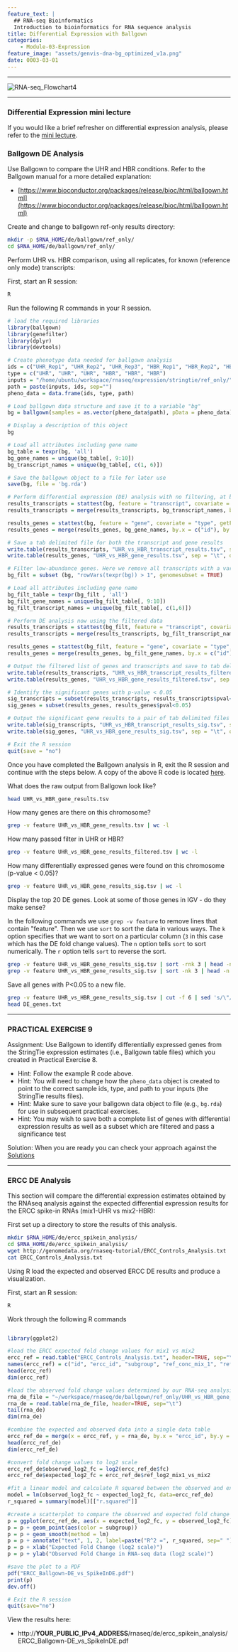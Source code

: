 ```yaml
---
feature_text: |
  ## RNA-seq Bioinformatics
  Introduction to bioinformatics for RNA sequence analysis
title: Differential Expression with Ballgown
categories:
    - Module-03-Expression
feature_image: "assets/genvis-dna-bg_optimized_v1a.png"
date: 0003-03-01
---
```


***

![RNA-seq_Flowchart4](/assets/module_3/RNA-seq_Flowchart4.png)

***


### Differential Expression mini lecture
If you would like a brief refresher on differential expression analysis, please refer to the [mini lecture](https://github.com/griffithlab/rnabio.org/blob/master/assets/lectures/cbw/2024/mini/RNASeq_MiniLecture_03_03_DifferentialExpression.pdf).


### Ballgown DE Analysis
Use Ballgown to compare the UHR and HBR conditions. Refer to the Ballgown manual for a more detailed explanation:

* [https://www.bioconductor.org/packages/release/bioc/html/ballgown.html](https://www.bioconductor.org/packages/release/bioc/html/ballgown.html)

Create and change to ballgown ref-only results directory:

```bash
mkdir -p $RNA_HOME/de/ballgown/ref_only/
cd $RNA_HOME/de/ballgown/ref_only/
```

Perform UHR vs. HBR comparison, using all replicates, for known (reference only mode) transcripts:

First, start an R session:

```bash
R
```

Run the following R commands in your R session.

```R
# load the required libraries
library(ballgown)
library(genefilter)
library(dplyr)
library(devtools)

# Create phenotype data needed for ballgown analysis
ids = c("UHR_Rep1", "UHR_Rep2", "UHR_Rep3", "HBR_Rep1", "HBR_Rep2", "HBR_Rep3")
type = c("UHR", "UHR", "UHR", "HBR", "HBR", "HBR")
inputs = "/home/ubuntu/workspace/rnaseq/expression/stringtie/ref_only/"
path = paste(inputs, ids, sep="")
pheno_data = data.frame(ids, type, path)

# Load ballgown data structure and save it to a variable "bg"
bg = ballgown(samples = as.vector(pheno_data$path), pData = pheno_data)

# Display a description of this object
bg

# Load all attributes including gene name
bg_table = texpr(bg, 'all')
bg_gene_names = unique(bg_table[, 9:10])
bg_transcript_names = unique(bg_table[, c(1, 6)])

# Save the ballgown object to a file for later use
save(bg, file = 'bg.rda')

# Perform differential expression (DE) analysis with no filtering, at both gene and transcript level
results_transcripts = stattest(bg, feature = "transcript", covariate = "type", getFC = TRUE, meas = "FPKM")
results_transcripts = merge(results_transcripts, bg_transcript_names, by.x = c("id"), by.y = c("t_id"))

results_genes = stattest(bg, feature = "gene", covariate = "type", getFC = TRUE, meas = "FPKM")
results_genes = merge(results_genes, bg_gene_names, by.x = c("id"), by.y = c("gene_id"))

# Save a tab delimited file for both the transcript and gene results
write.table(results_transcripts, "UHR_vs_HBR_transcript_results.tsv", sep = "\t", quote = FALSE, row.names = FALSE)
write.table(results_genes, "UHR_vs_HBR_gene_results.tsv", sep = "\t", quote = FALSE, row.names = FALSE)

# Filter low-abundance genes. Here we remove all transcripts with a variance across the samples of less than one
bg_filt = subset (bg, "rowVars(texpr(bg)) > 1", genomesubset = TRUE)

# Load all attributes including gene name
bg_filt_table = texpr(bg_filt , 'all')
bg_filt_gene_names = unique(bg_filt_table[, 9:10])
bg_filt_transcript_names = unique(bg_filt_table[, c(1,6)])

# Perform DE analysis now using the filtered data
results_transcripts = stattest(bg_filt, feature = "transcript", covariate = "type", getFC = TRUE, meas = "FPKM")
results_transcripts = merge(results_transcripts, bg_filt_transcript_names, by.x = c("id"), by.y = c("t_id"))

results_genes = stattest(bg_filt, feature = "gene", covariate = "type", getFC = TRUE, meas = "FPKM")
results_genes = merge(results_genes, bg_filt_gene_names, by.x = c("id"), by.y = c("gene_id"))

# Output the filtered list of genes and transcripts and save to tab delimited files
write.table(results_transcripts, "UHR_vs_HBR_transcript_results_filtered.tsv", sep = "\t", quote = FALSE, row.names = FALSE)
write.table(results_genes, "UHR_vs_HBR_gene_results_filtered.tsv", sep = "\t", quote = FALSE, row.names = FALSE)

# Identify the significant genes with p-value < 0.05
sig_transcripts = subset(results_transcripts, results_transcripts$pval<0.05)
sig_genes = subset(results_genes, results_genes$pval<0.05)

# Output the significant gene results to a pair of tab delimited files
write.table(sig_transcripts, "UHR_vs_HBR_transcript_results_sig.tsv", sep = "\t", quote = FALSE, row.names = FALSE)
write.table(sig_genes, "UHR_vs_HBR_gene_results_sig.tsv", sep = "\t", quote = FALSE, row.names = FALSE)

# Exit the R session
quit(save = "no")
```

Once you have completed the Ballgown analysis in R, exit the R session and continue with the steps below. A copy of the above R code is located [here](https://github.com/griffithlab/rnabio.org/blob/master/assets/scripts/Tutorial_Part1_ballgown.R).

What does the raw output from Ballgown look like?

```bash
head UHR_vs_HBR_gene_results.tsv
```

How many genes are there on this chromosome?

```bash
grep -v feature UHR_vs_HBR_gene_results.tsv | wc -l

```

How many passed filter in UHR or HBR?

```bash
grep -v feature UHR_vs_HBR_gene_results_filtered.tsv | wc -l

```

How many differentially expressed genes were found on this chromosome (p-value < 0.05)?

```bash
grep -v feature UHR_vs_HBR_gene_results_sig.tsv | wc -l

```

Display the top 20 DE genes. Look at some of those genes in IGV - do they make sense?

In the following commands we use `grep -v feature` to remove lines that contain "feature". Then we use `sort` to sort the data in various ways. The `k` option specifies that we want to sort on a particular column (`3` in this case which has the DE fold change values). The `n` option tells `sort` to sort numerically. The `r` option tells `sort` to reverse the sort.
```bash
grep -v feature UHR_vs_HBR_gene_results_sig.tsv | sort -rnk 3 | head -n 20 | column -t #Higher abundance in UHR
grep -v feature UHR_vs_HBR_gene_results_sig.tsv | sort -nk 3 | head -n 20 | column -t #Higher abundance in HBR

```

Save all genes with P<0.05 to a new file.

```bash
grep -v feature UHR_vs_HBR_gene_results_sig.tsv | cut -f 6 | sed 's/\"//g' > DE_genes.txt
head DE_genes.txt

```

***

### PRACTICAL EXERCISE 9
Assignment: Use Ballgown to identify differentially expressed genes from the StringTie expression estimates (i.e., Ballgown table files) which you created in Practical Exercise 8.

* Hint: Follow the example R code above. 
* Hint: You will need to change how the `pheno_data` object is created to point to the correct sample ids, type, and path to your inputs (the StringTie results files).
* Hint: Make sure to save your ballgown data object to file (e.g., `bg.rda`) for use in subsequent practical exercises.
* Hint: You may wish to save both a complete list of genes with differential expression results as well as a subset which are filtered and pass a significance test

Solution: When you are ready you can check your approach against the [Solutions](/module-09-appendix/0009/05/01/Practical_Exercise_Solutions/#practical-exercise-9---differential-expression)

***

### ERCC DE Analysis
This section will compare the differential expression estimates obtained by the RNAseq analysis against the expected differential expression results for the ERCC spike-in RNAs (mix1-UHR vs mix2-HBR):

First set up a directory to store the results of this analysis.

```bash
mkdir $RNA_HOME/de/ercc_spikein_analysis/
cd $RNA_HOME/de/ercc_spikein_analysis/
wget http://genomedata.org/rnaseq-tutorial/ERCC_Controls_Analysis.txt
cat ERCC_Controls_Analysis.txt
```

Using R load the expected and observed ERCC DE results and produce a visualization.

First, start an R session:

```R
R
```

Work through the following R commands

```R

library(ggplot2)

#load the ERCC expected fold change values for mix1 vs mix2
ercc_ref = read.table("ERCC_Controls_Analysis.txt", header=TRUE, sep="\t")
names(ercc_ref) = c("id", "ercc_id", "subgroup", "ref_conc_mix_1", "ref_conc_mix_2", "ref_fc_mix1_vs_mix2", "ref_log2_mix1_vs_mix2")
head(ercc_ref)
dim(ercc_ref)

#load the observed fold change values determined by our RNA-seq analysis
rna_de_file = "~/workspace/rnaseq/de/ballgown/ref_only/UHR_vs_HBR_gene_results.tsv";
rna_de = read.table(rna_de_file, header=TRUE, sep="\t")
tail(rna_de)
dim(rna_de)

#combine the expected and observed data into a single data table
ercc_ref_de = merge(x = ercc_ref, y = rna_de, by.x = "ercc_id", by.y = "id", all.x = TRUE)
head(ercc_ref_de)
dim(ercc_ref_de)

#convert fold change values to log2 scale
ercc_ref_de$observed_log2_fc = log2(ercc_ref_de$fc)
ercc_ref_de$expected_log2_fc = ercc_ref_de$ref_log2_mix1_vs_mix2

#fit a linear model and calculate R squared between the observed and expected fold change values
model = lm(observed_log2_fc ~ expected_log2_fc, data=ercc_ref_de)
r_squared = summary(model)[["r.squared"]]

#create a scatterplot to compare the observed and expected fold change values
p = ggplot(ercc_ref_de, aes(x = expected_log2_fc, y = observed_log2_fc))
p = p + geom_point(aes(color = subgroup)) 
p = p + geom_smooth(method = lm) 
p = p + annotate("text", 1, 2, label=paste("R^2 =", r_squared, sep=" "))
p = p + xlab("Expected Fold Change (log2 scale)") 
p = p + ylab("Observed Fold Change in RNA-seq data (log2 scale)")

#save the plot to a PDF
pdf("ERCC_Ballgown-DE_vs_SpikeInDE.pdf")
print(p)
dev.off()

# Exit the R session
quit(save="no")

```

View the results here:

* http://**YOUR_PUBLIC_IPv4_ADDRESS**/rnaseq/de/ercc_spikein_analysis/ERCC_Ballgown-DE_vs_SpikeInDE.pdf


